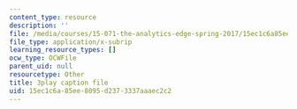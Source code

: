 ```yaml
---
content_type: resource
description: ''
file: /media/courses/15-071-the-analytics-edge-spring-2017/15ec1c6a85ee8095d2373337aaaec2c2_ee6E6aUGpm0.srt
file_type: application/x-subrip
learning_resource_types: []
ocw_type: OCWFile
parent_uid: null
resourcetype: Other
title: 3play caption file
uid: 15ec1c6a-85ee-8095-d237-3337aaaec2c2
---
```

